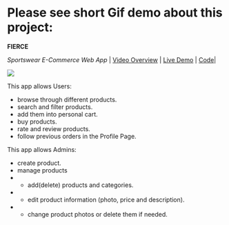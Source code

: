  # Please see short Gif demo about this project:
 **FIERCE**

 *Sportswear E-Commerce Web App* | [Video Overview](https://www.youtube.com/watch?v=mlIyZ78Z4Io&feature=youtu.be) | [Live Demo](http://www.fierce-sportswear.store/welcome) | [Code](https://github.com/Denys1004/e-commerce)| 

![](Fierce_GIF_1100.gif)

This app allows Users:
- browse through different products.
- search and filter products.
- add them into personal cart.
- buy products.
- rate and review products.
- follow previous orders in the Profile Page.

This app allows Admins:
- create product.
- manage products
- - add(delete) products and categories.
- - edit product information (photo, price and description).
- - change product photos or delete them if needed.
